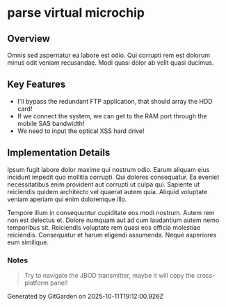 # parse virtual microchip

## Overview
Omnis sed aspernatur ea labore est odio. Qui corrupti rem est dolorum minus odit veniam recusandae. Modi quasi dolor ab velit quasi ducimus.

## Key Features
- I'll bypass the redundant FTP application, that should array the HDD card!
- If we connect the system, we can get to the RAM port through the mobile SAS bandwidth!
- We need to input the optical XSS hard drive!

## Implementation Details
Ipsum fugit labore dolor maxime qui nostrum odio. Earum aliquam eius incidunt impedit quo mollitia corrupti. Qui dolores consequatur. Ea eveniet necessitatibus enim provident aut corrupti ut culpa qui. Sapiente ut reiciendis quidem architecto vel quaerat autem quia. Aliquid voluptate veniam aperiam qui enim doloremque illo.
 Tempore illum in consequuntur cupiditate eos modi nostrum. Autem rem non est delectus et. Dolore numquam aut ad cum laudantium autem nemo temporibus sit. Reiciendis voluptate rem quasi eos officia molestiae reiciendis. Consequatur et harum eligendi assumenda. Neque asperiores eum similique.

### Notes
> Try to navigate the JBOD transmitter, maybe it will copy the cross-platform panel!

Generated by GitGarden on 2025-10-11T19:12:00.926Z